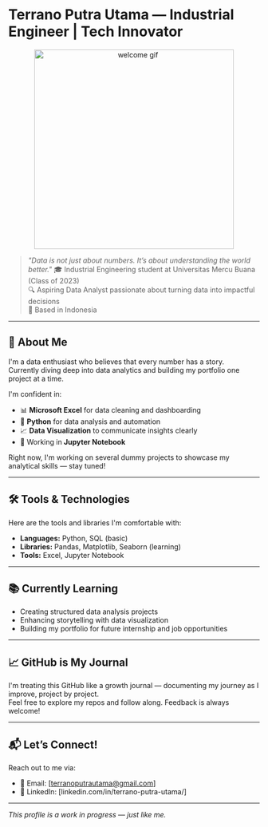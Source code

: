 # Terrano Putra Utama — Industrial Engineer | Tech Innovator

<div align="center">
  <img src="https://media0.giphy.com/media/v1.Y2lkPTc5MGI3NjExMDB4MnJ4c2xpbGMzanZ0aDN4a25mMXo4bjlxcjI4a3hwN3M1ZDV4NiZlcD12MV9pbnRlcm5hbF9naWZfYnlfaWQmY3Q9Zw/5WILqPq29TyIkVCSej/giphy.gif" alt="welcome gif" width="400"/>
</div>

> _"Data is not just about numbers. It’s about understanding the world better."_
🎓 Industrial Engineering student at Universitas Mercu Buana (Class of 2023)  
🔍 Aspiring Data Analyst passionate about turning data into impactful decisions  
📍 Based in Indonesia  

---

## 🚀 About Me

I'm a data enthusiast who believes that every number has a story.  
Currently diving deep into data analytics and building my portfolio one project at a time.

I'm confident in:
- 📊 **Microsoft Excel** for data cleaning and dashboarding
- 🐍 **Python** for data analysis and automation
- 📈 **Data Visualization** to communicate insights clearly
- 🧪 Working in **Jupyter Notebook**

Right now, I'm working on several dummy projects to showcase my analytical skills — stay tuned!

---

## 🛠️ Tools & Technologies

Here are the tools and libraries I'm comfortable with:

- **Languages:** Python, SQL (basic)
- **Libraries:** Pandas, Matplotlib, Seaborn (learning)
- **Tools:** Excel, Jupyter Notebook

---

## 📚 Currently Learning

- Creating structured data analysis projects
- Enhancing storytelling with data visualization
- Building my portfolio for future internship and job opportunities

---

## 📈 GitHub is My Journal

I'm treating this GitHub like a growth journal — documenting my journey as I improve, project by project.  
Feel free to explore my repos and follow along. Feedback is always welcome!

---

## 📬 Let’s Connect!

Reach out to me via:
- 📧 Email: [terranoputrautama@gmail.com]
- 💼 LinkedIn: [linkedin.com/in/terrano-putra-utama/]

---

_This profile is a work in progress — just like me._
